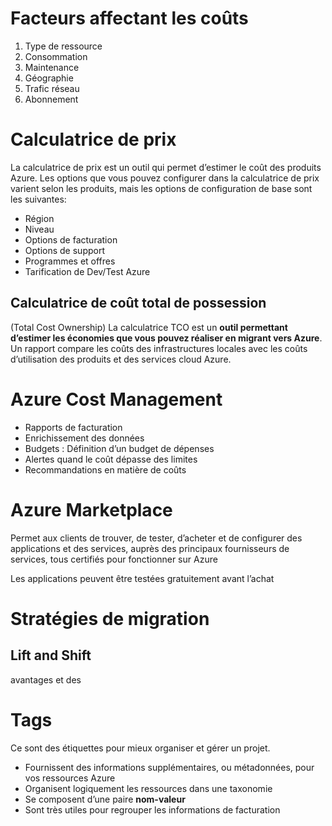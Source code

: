 # Facteurs affectant les coûts
1. Type de ressource
2. Consommation
3. Maintenance
4. Géographie
5. Trafic réseau
6. Abonnement

# Calculatrice de prix
La calculatrice de prix est un outil qui permet d’estimer le coût des produits Azure. Les options que vous pouvez configurer dans la calculatrice de prix varient selon les produits, mais les options de configuration de base sont les suivantes:

- Région
- Niveau
- Options de facturation
- Options de support
- Programmes et offres
- Tarification de Dev/Test Azure

## Calculatrice de coût total de possession
(Total Cost Ownership)
La calculatrice TCO est un **outil permettant d’estimer les économies que vous pouvez réaliser en migrant vers Azure**. Un rapport compare les coûts des infrastructures locales avec les coûts d’utilisation des produits et des services cloud Azure.

# Azure Cost Management
-  Rapports de facturation
- Enrichissement des données
- Budgets : Définition d’un budget de dépenses
- Alertes quand le coût dépasse des limites
- Recommandations en matière de coûts

# Azure Marketplace
Permet aux clients de trouver, de tester, d’acheter et de configurer des applications et des services, auprès des principaux fournisseurs de services, tous certifiés pour fonctionner sur Azure
  
Les applications peuvent être testées gratuitement avant l’achat
# Stratégies de migration

## Lift and Shift

avantages et des

# Tags
Ce sont des étiquettes pour mieux organiser et gérer un projet.

- Fournissent des informations supplémentaires, ou métadonnées, pour vos ressources Azure
- Organisent logiquement les ressources dans une taxonomie
- Se composent d’une paire **nom-valeur**
- Sont très utiles pour regrouper les informations de facturation

